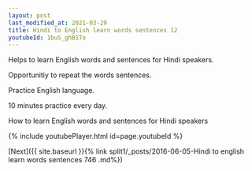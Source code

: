 ```yaml
---
layout: post
last_modified_at: 2021-03-29
title: Hindi to English learn words sentences 12 
youtubeId: 1buS_ghB1To
---
```

 
 
Helps to learn English words and sentences for Hindi speakers.

Opportunitiy to repeat the words sentences. 

Practice English language. 
 
10 minutes practice every day. 
 
How to learn English words and sentences for Hindi speakers 
 
{% include youtubePlayer.html id=page.youtubeId %}
 
 
[Next]({{ site.baseurl }}{% link  split1/_posts/2016-06-05-Hindi to english learn words sentences 746 .md%})
 
